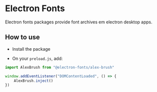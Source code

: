 # Electron Fonts

Electron fonts packages provide font archives em electron desktop apps.

## How to use

* Install the package

* On your `preload.js`, add:

```ts
import AlexBrush from "@electron-fonts/alex-brush"

window.addEventListener("DOMContentLoaded", () => {
    AlexBrush.inject()
})
```